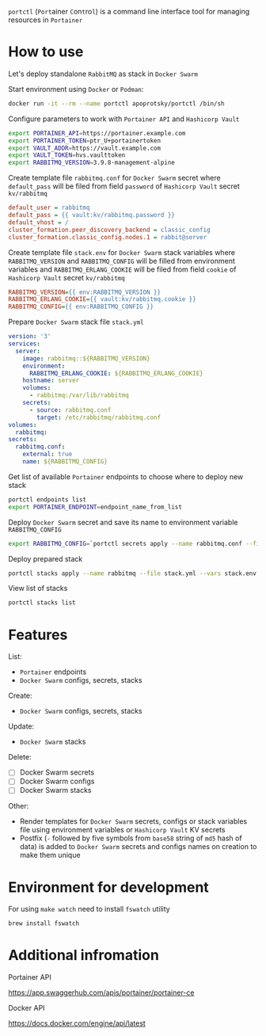 `portctl` (`Port`ainer `C`on`t`ro`l`) is a command line interface tool for managing resources in `Portainer`

# How to use

Let's deploy standalone `RabbitMQ` as stack in `Docker Swarm`

Start environment using `Docker` or `Podman`:
```sh
docker run -it --rm --name portctl apoprotsky/portctl /bin/sh
```

Configure parameters to work with `Portainer API` and `Hashicorp Vault`
```sh
export PORTAINER_API=https://portainer.example.com
export PORTAINER_TOKEN=ptr_U+portainertoken
export VAULT_ADDR=https://vault.example.com
export VAULT_TOKEN=hvs.vaulttoken
export RABBITMQ_VERSION=3.9.8-management-alpine
```

Create template file `rabbitmq.conf` for `Docker Swarm` secret where
`default_pass` will be filed from field `password` of `Hashicorp Vault` secret `kv/rabbitmq`
```ini
default_user = rabbitmq
default_pass = {{ vault:kv/rabbitmq.password }}
default_vhost = /
cluster_formation.peer_discovery_backend = classic_config
cluster_formation.classic_config.nodes.1 = rabbit@server
```

Create template file `stack.env` for `Docker Swarm` stack variables where
`RABBITMQ_VERSION` and `RABBITMQ_CONFIG` will be filled from environment variables and
`RABBITMQ_ERLANG_COOKIE` will be filed from field `cookie` of `Hashicorp Vault` secret `kv/rabbitmq`
```ini
RABBITMQ_VERSION={{ env:RABBITMQ_VERSION }}
RABBITMQ_ERLANG_COOKIE={{ vault:kv/rabbitmq.cookie }}
RABBITMQ_CONFIG={{ env:RABBITMQ_CONFIG }}
```

Prepare `Docker Swarm` stack file `stack.yml`
```yml
version: '3'
services:
  server:
    image: rabbitmq::${RABBITMQ_VERSION}
    environment:
      RABBITMQ_ERLANG_COOKIE: ${RABBITMQ_ERLANG_COOKIE}
    hostname: server
    volumes:
      - rabbitmq:/var/lib/rabbitmq
    secrets:
      - source: rabbitmq.conf
        target: /etc/rabbitmq/rabbitmq.conf
volumes:
  rabbitmq:
secrets:
  rabbitmq.conf:
    external: true
    name: ${RABBITMQ_CONFIG}
```

Get list of available `Portainer` endpoints to choose where to deploy new stack
```sh
portctl endpoints list
export PORTAINER_ENDPOINT=endpoint_name_from_list
```

Deploy `Docker Swarm` secret and save its name to environment variable `RABBITMQ_CONFIG`
```sh
export RABBITMQ_CONFIG=`portctl secrets apply --name rabbitmq.conf --file rabbitmq.conf`
```

Deploy prepared stack
```sh
portctl stacks apply --name rabbitmq --file stack.yml --vars stack.env
```

View list of stacks
```sh
portctl stacks list
```

# Features

List:
- `Portainer` endpoints
- `Docker Swarm` configs, secrets, stacks

Create:
- `Docker Swarm` configs, secrets, stacks

Update:
- `Docker Swarm` stacks

Delete:
- [ ] Docker Swarm secrets
- [ ] Docker Swarm configs
- [ ] Docker Swarm stacks

Other:
- Render templates for `Docker Swarm` secrets, configs or stack variables file using environment variables or `Hashicorp Vault` KV secrets
- Postfix (`-` followed by five symbols from `base58` string of `md5` hash of data) is added to `Docker Swarm` secrets and configs names on creation to make them unique

# Environment for development

For using `make watch` need to install `fswatch` utility

```sh
brew install fswatch
```

# Additional infromation

Portainer API

https://app.swaggerhub.com/apis/portainer/portainer-ce

Docker API

https://docs.docker.com/engine/api/latest

